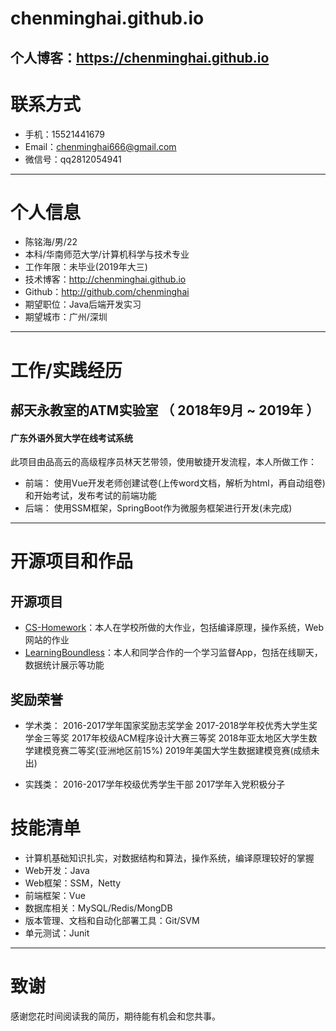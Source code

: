 # chenminghai.github.io
个人博客：https://chenminghai.github.io
---
# 联系方式

- 手机：15521441679
- Email：chenminghai666@gmail.com
- 微信号：qq2812054941

---

# 个人信息

 - 陈铭海/男/22 
 - 本科/华南师范大学/计算机科学与技术专业
 - 工作年限：未毕业(2019年大三)
 - 技术博客：http://chenminghai.github.io
 - Github：http://github.com/chenminghai
 - 期望职位：Java后端开发实习
 - 期望城市：广州/深圳

---

# 工作/实践经历

## 郝天永教室的ATM实验室 （ 2018年9月 ~ 2019年 ）

#### 广东外语外贸大学在线考试系统
此项目由品高云的高级程序员林天艺带领，使用敏捷开发流程，本人所做工作：
- 前端：
使用Vue开发老师创建试卷(上传word文档，解析为html，再自动组卷)和开始考试，发布考试的前端功能
- 后端：
使用SSM框架，SpringBoot作为微服务框架进行开发(未完成)

---

# 开源项目和作品

## 开源项目
 - [CS-Homework](https://github.com/chenminghai/CS-Homework)：本人在学校所做的大作业，包括编译原理，操作系统，Web网站的作业
 - [LearningBoundless](https://github.com/android-app-development-course/2018-16-LearningBoundless)：本人和同学合作的一个学习监督App，包括在线聊天，数据统计展示等功能

## 奖励荣誉
- 学术类：
2016-2017学年国家奖励志奖学金
2017-2018学年校优秀大学生奖学金三等奖
2017年校级ACM程序设计大赛三等奖
2018年亚太地区大学生数学建模竞赛二等奖(亚洲地区前15%)
2019年美国大学生数据建模竞赛(成绩未出)

- 实践类：
2016-2017学年校级优秀学生干部
2017学年入党积极分子

# 技能清单
- 计算机基础知识扎实，对数据结构和算法，操作系统，编译原理较好的掌握
- Web开发：Java
- Web框架：SSM，Netty
- 前端框架：Vue
- 数据库相关：MySQL/Redis/MongDB
- 版本管理、文档和自动化部署工具：Git/SVM
- 单元测试：Junit

---

# 致谢
感谢您花时间阅读我的简历，期待能有机会和您共事。

